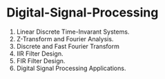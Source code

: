 # Digital-Signal-Processing
1) Linear Discrete Time-Invarant Systems. 
2) Z-Transform and Fourier Analysis. 
3) Discrete and Fast Fourier Transform 
4) IIR Filter Design. 
5) FIR Filter Design. 
6) Digital Signal Processing Applications. 
